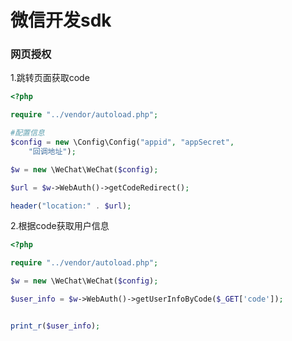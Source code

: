 
# 微信开发sdk


### 网页授权

1.跳转页面获取code
```php
<?php

require "../vendor/autoload.php";

#配置信息
$config = new \Config\Config("appid", "appSecret",
    "回调地址");

$w = new \WeChat\WeChat($config);

$url = $w->WebAuth()->getCodeRedirect();

header("location:" . $url);
```

2.根据code获取用户信息
```php
<?php

require "../vendor/autoload.php";

$w = new \WeChat\WeChat($config);

$user_info = $w->WebAuth()->getUserInfoByCode($_GET['code']);


print_r($user_info);
```

